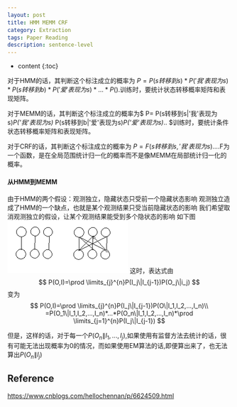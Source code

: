 ```yaml
---
layout: post
title: HMM MEMM CRF
category: Extraction
tags: Paper Reading
description: sentence-level
---
```

* content
{:toc}


对于HMM的话，其判断这个标注成立的概率为 
$P= P(s转移到s)*P('我'表现为s)* P(s转移到b)*P('爱'表现为s)* ...*P().$训练时，要统计状态转移概率矩阵和表现矩阵。

对于MEMM的话，其判断这个标注成立的概率为$ P= P(s转移到s\|'我'表现为s)*P('我'表现为s)* P(s转移到b\|'爱'表现为s)*P('爱'表现为s)*.. $训练时，要统计条件状态转移概率矩阵和表现矩阵。

对于CRF的话，其判断这个标注成立的概率为 $P= F(s转移到s,'我'表现为s)....$F为一个函数，是在全局范围统计归一化的概率而不是像MEMM在局部统计归一化的概率。



#### 从HMM到MEMM
由于HMM的两个假设：观测独立，隐藏状态只受前一个隐藏状态影响
观测独立造成了HMM的一个缺点，也就是某个观测结果只受当前隐藏状态的影响
我们希望取消观测独立的假设，让某个观测结果能受到多个隐状态的影响
如下图
![enter description here](https://raw.githubusercontent.com/ZhaoKangkang0572/imgbed/master/小书匠/1603939112168.png)
这时，表达式由
$$
P(O,I)=\prod \limits_{j}^{n}P(I_j\|I_{j-1})P(O_j\|i_j)
$$
变为
$$
P(O,I)=\prod \limits_{j}^{n}P(I_j\|I_{j-1})P(O\|I_1,I_2,...,I_n)\\
=P(O_1\|I_1,I_2,...,I_n)*...*P(O_n\|I_1,I_2,...,I_n)*\prod \limits_{j=1}^{n}P(I_j\|I_{j-1})
$$

但是，这样的话，对于每一个$P(O_n\|I_1,...,I_j)$,如果使用有监督方法去统计的话，很有可能无法出现概率为0的情况，而如果使用EM算法的话,即便算出来了，也无法算出$P(O_n\|I_j)$
## Reference
https://www.cnblogs.com/hellochennan/p/6624509.html